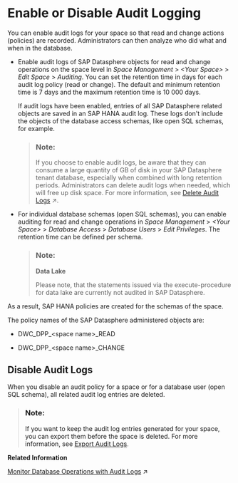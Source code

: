 <!-- loio266553976e1c4db9aaa28a75e2308b77 -->

# Enable or Disable Audit Logging

You can enable audit logs for your space so that read and change actions \(policies\) are recorded. Administrators can then analyze who did what and when in the database.



-   Enable audit logs of SAP Datasphere objects for read and change operations on the space level in *Space Management* \> *<Your Space\>* \> *Edit Space* \> *Auditing*. You can set the retention time in days for each audit log policy \(read or change\). The default and minimum retention time is 7 days and the maximum retention time is 10 000 days.

    If audit logs have been enabled, entries of all SAP Datasphere related objects are saved in an SAP HANA audit log. These logs don't include the objects of the database access schemas, like open SQL schemas, for example.

    > ### Note:  
    > If you choose to enable audit logs, be aware that they can consume a large quantity of GB of disk in your SAP Datasphere tenant database, especially when combined with long retention periods. Administrators can delete audit logs when needed, which will free up disk space. For more information, see [Delete Audit Logs](https://help.sap.com/viewer/9f804b8efa8043539289f42f372c4862/cloud/en-US/589fa4251db74fb7955eeee5d86fc25c.html "Delete audit logs and free up disk space.") :arrow_upper_right:.

-   For individual database schemas \(open SQL schemas\), you can enable auditing for read and change operations in *Space Management* \> *<Your Space\>* \> *Database Access* \> *Database Users* \> *Edit Privileges*. The retention time can be defined per schema.

    > ### Note:  
    > **Data Lake**
    > 
    > Please note, that the statements issued via the execute-procedure for data lake are currently not audited in SAP Datasphere.


As a result, SAP HANA policies are created for the schemas of the space.

The policy names of the SAP Datasphere administered objects are:

-   DWC\_DPP\_<space name\>\_READ

-   DWC\_DPP\_<space name\>\_CHANGE




<a name="loio266553976e1c4db9aaa28a75e2308b77__section_gzv_3kx_rvb"/>

## Disable Audit Logs

When you disable an audit policy for a space or for a database user \(open SQL schema\), all related audit log entries are deleted.

> ### Note:  
> If you want to keep the audit log entries generated for your space, you can export them before the space is deleted. For more information, see [Export Audit Logs](export-audit-logs-0c5dc64.md).

**Related Information**  


[Monitor Database Operations with Audit Logs](https://help.sap.com/viewer/9f804b8efa8043539289f42f372c4862/cloud/en-US/110404abd2d044008102c871b39fdf65.html "Monitor the read and change actions (policies) performed in the database with audit logs, and see who did what and when.") :arrow_upper_right:

